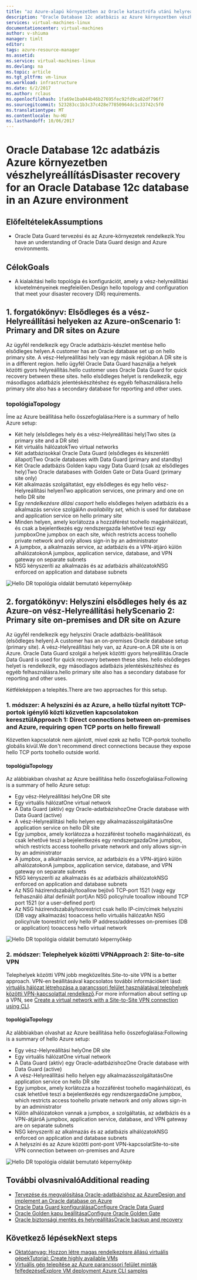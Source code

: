 ```yaml
---
title: "az Azure-alapú környezetben az Oracle katasztrófa utáni helyreállítása aaaOverview |} Microsoft Docs"
description: "Oracle Database 12c adatbázis az Azure környezetben vészhelyreállítás"
services: virtual-machines-linux
documentationcenter: virtual-machines
author: v-shiuma
manager: timlt
editor: 
tags: azure-resource-manager
ms.assetid: 
ms.service: virtual-machines-linux
ms.devlang: na
ms.topic: article
ms.tgt_pltfrm: vm-linux
ms.workload: infrastructure
ms.date: 6/2/2017
ms.author: rclaus
ms.openlocfilehash: 1fa69e1ba044b46b27695fec92fd9ca82df796f7
ms.sourcegitcommit: 523283cc1b3c37c428e77850964dc1c33742c5f0
ms.translationtype: MT
ms.contentlocale: hu-HU
ms.lasthandoff: 10/06/2017
---
```

# <a name="disaster-recovery-for-an-oracle-database-12c-database-in-an-azure-environment"></a><span data-ttu-id="bdc07-103">Oracle Database 12c adatbázis Azure környezetben vészhelyreállítás</span><span class="sxs-lookup"><span data-stu-id="bdc07-103">Disaster recovery for an Oracle Database 12c database in an Azure environment</span></span>

## <a name="assumptions"></a><span data-ttu-id="bdc07-104">Előfeltételek</span><span class="sxs-lookup"><span data-stu-id="bdc07-104">Assumptions</span></span>

- <span data-ttu-id="bdc07-105">Oracle Data Guard tervezési és az Azure-környezetek rendelkezik.</span><span class="sxs-lookup"><span data-stu-id="bdc07-105">You have an understanding of Oracle Data Guard design and Azure environments.</span></span>


## <a name="goals"></a><span data-ttu-id="bdc07-106">Célok</span><span class="sxs-lookup"><span data-stu-id="bdc07-106">Goals</span></span>
- <span data-ttu-id="bdc07-107">A kialakítási hello topológia és konfigurációt, amely a vész-helyreállítási követelményeinek megfelelően.</span><span class="sxs-lookup"><span data-stu-id="bdc07-107">Design hello topology and configuration that meet your disaster recovery (DR) requirements.</span></span>

## <a name="scenario-1-primary-and-dr-sites-on-azure"></a><span data-ttu-id="bdc07-108">1. forgatókönyv: Elsődleges és a vész-Helyreállítási helyeken az Azure-on</span><span class="sxs-lookup"><span data-stu-id="bdc07-108">Scenario 1: Primary and DR sites on Azure</span></span>

<span data-ttu-id="bdc07-109">Az ügyfél rendelkezik egy Oracle adatbázis-készlet mentése hello elsődleges helyen.</span><span class="sxs-lookup"><span data-stu-id="bdc07-109">A customer has an Oracle database set up on hello primary site.</span></span> <span data-ttu-id="bdc07-110">A vész-Helyreállítási hely van egy másik régióban.</span><span class="sxs-lookup"><span data-stu-id="bdc07-110">A DR site is in a different region.</span></span> <span data-ttu-id="bdc07-111">hello ügyfél Oracle Data Guard használja a helyek közötti gyors helyreállítás.</span><span class="sxs-lookup"><span data-stu-id="bdc07-111">hello customer uses Oracle Data Guard for quick recovery between these sites.</span></span> <span data-ttu-id="bdc07-112">hello elsődleges helyet is rendelkezik, egy másodlagos adatbázis jelentéskészítéshez és egyéb felhasználásra.</span><span class="sxs-lookup"><span data-stu-id="bdc07-112">hello primary site also has a secondary database for reporting and other uses.</span></span> 

### <a name="topology"></a><span data-ttu-id="bdc07-113">topológia</span><span class="sxs-lookup"><span data-stu-id="bdc07-113">Topology</span></span>

<span data-ttu-id="bdc07-114">Íme az Azure beállítása hello összefoglalása:</span><span class="sxs-lookup"><span data-stu-id="bdc07-114">Here is a summary of hello Azure setup:</span></span>

- <span data-ttu-id="bdc07-115">Két hely (elsődleges hely és a vész-Helyreállítási hely)</span><span class="sxs-lookup"><span data-stu-id="bdc07-115">Two sites (a primary site and a DR site)</span></span>
- <span data-ttu-id="bdc07-116">Két virtuális hálózatok</span><span class="sxs-lookup"><span data-stu-id="bdc07-116">Two virtual networks</span></span>
- <span data-ttu-id="bdc07-117">Két adatbázisokkal Oracle Data Guard (elsődleges és készenléti állapot)</span><span class="sxs-lookup"><span data-stu-id="bdc07-117">Two Oracle databases with Data Guard (primary and standby)</span></span>
- <span data-ttu-id="bdc07-118">Két Oracle adatbázis Golden kapu vagy Data Guard (csak az elsődleges hely)</span><span class="sxs-lookup"><span data-stu-id="bdc07-118">Two Oracle databases with Golden Gate or Data Guard (primary site only)</span></span>
- <span data-ttu-id="bdc07-119">Két alkalmazás szolgáltatást, egy elsődleges és egy hello vész-Helyreállítási helyen</span><span class="sxs-lookup"><span data-stu-id="bdc07-119">Two application services, one primary and one on hello DR site</span></span>
- <span data-ttu-id="bdc07-120">Egy *rendelkezésre állási csoport* hello elsődleges helyen adatbázis és a alkalmazás service szolgál</span><span class="sxs-lookup"><span data-stu-id="bdc07-120">An *availability set,* which is used for database and application service on hello primary site</span></span>
- <span data-ttu-id="bdc07-121">Minden helyen, amely korlátozza a hozzáférést toohello magánhálózati, és csak a bejelentkezés egy rendszergazda lehetővé teszi egy jumpbox</span><span class="sxs-lookup"><span data-stu-id="bdc07-121">One jumpbox on each site, which restricts access toohello private network and only allows sign-in by an administrator</span></span>
- <span data-ttu-id="bdc07-122">A jumpbox, a alkalmazás service, az adatbázis és a VPN-átjáró külön alhálózatokon</span><span class="sxs-lookup"><span data-stu-id="bdc07-122">A jumpbox, application service, database, and VPN gateway on separate subnets</span></span>
- <span data-ttu-id="bdc07-123">NSG kényszeríti az alkalmazás és az adatbázis alhálózatok</span><span class="sxs-lookup"><span data-stu-id="bdc07-123">NSG enforced on application and database subnets</span></span>

![Hello DR topológia oldalát bemutató képernyőkép](./media/oracle-disaster-recovery/oracle_topology_01.png)

## <a name="scenario-2-primary-site-on-premises-and-dr-site-on-azure"></a><span data-ttu-id="bdc07-125">2. forgatókönyv: Helyszíni elsődleges hely és az Azure-on vész-Helyreállítási hely</span><span class="sxs-lookup"><span data-stu-id="bdc07-125">Scenario 2: Primary site on-premises and DR site on Azure</span></span>

<span data-ttu-id="bdc07-126">Az ügyfél rendelkezik egy helyszíni Oracle adatbázis-beállítások (elsődleges helyen).</span><span class="sxs-lookup"><span data-stu-id="bdc07-126">A customer has an on-premises Oracle database setup (primary site).</span></span> <span data-ttu-id="bdc07-127">A vész-Helyreállítási hely van, az Azure-on.</span><span class="sxs-lookup"><span data-stu-id="bdc07-127">A DR site is on Azure.</span></span> <span data-ttu-id="bdc07-128">Oracle Data Guard szolgál a helyek közötti gyors helyreállítás.</span><span class="sxs-lookup"><span data-stu-id="bdc07-128">Oracle Data Guard is used for quick recovery between these sites.</span></span> <span data-ttu-id="bdc07-129">hello elsődleges helyet is rendelkezik, egy másodlagos adatbázis jelentéskészítéshez és egyéb felhasználásra.</span><span class="sxs-lookup"><span data-stu-id="bdc07-129">hello primary site also has a secondary database for reporting and other uses.</span></span> 

<span data-ttu-id="bdc07-130">Kétféleképpen a telepítés.</span><span class="sxs-lookup"><span data-stu-id="bdc07-130">There are two approaches for this setup.</span></span>

### <a name="approach-1-direct-connections-between-on-premises-and-azure-requiring-open-tcp-ports-on-hello-firewall"></a><span data-ttu-id="bdc07-131">1. módszer: A helyszíni és az Azure, a hello tűzfal nyitott TCP-portok igénylő közti közvetlen kapcsolatokon keresztül</span><span class="sxs-lookup"><span data-stu-id="bdc07-131">Approach 1: Direct connections between on-premises and Azure, requiring open TCP ports on hello firewall</span></span> 

<span data-ttu-id="bdc07-132">Közvetlen kapcsolatok nem ajánlott, mivel ezek az hello TCP-portok toohello globális kívül.</span><span class="sxs-lookup"><span data-stu-id="bdc07-132">We don't recommend direct connections because they expose hello TCP ports toohello outside world.</span></span>

#### <a name="topology"></a><span data-ttu-id="bdc07-133">topológia</span><span class="sxs-lookup"><span data-stu-id="bdc07-133">Topology</span></span>

<span data-ttu-id="bdc07-134">Az alábbiakban olvashat az Azure beállítása hello összefoglalása:</span><span class="sxs-lookup"><span data-stu-id="bdc07-134">Following is a summary of hello Azure setup:</span></span>

- <span data-ttu-id="bdc07-135">Egy vész-Helyreállítási hely</span><span class="sxs-lookup"><span data-stu-id="bdc07-135">One DR site</span></span> 
- <span data-ttu-id="bdc07-136">Egy virtuális hálózat</span><span class="sxs-lookup"><span data-stu-id="bdc07-136">One virtual network</span></span>
- <span data-ttu-id="bdc07-137">A Data Guard (aktív) egy Oracle-adatbázishoz</span><span class="sxs-lookup"><span data-stu-id="bdc07-137">One Oracle database with Data Guard (active)</span></span>
- <span data-ttu-id="bdc07-138">A vész-Helyreállítási hello helyen egy alkalmazásszolgáltatás</span><span class="sxs-lookup"><span data-stu-id="bdc07-138">One application service on hello DR site</span></span>
- <span data-ttu-id="bdc07-139">Egy jumpbox, amely korlátozza a hozzáférést toohello magánhálózati, és csak lehetővé teszi a bejelentkezés egy rendszergazda</span><span class="sxs-lookup"><span data-stu-id="bdc07-139">One jumpbox, which restricts access toohello private network and only allows sign-in by an administrator</span></span>
- <span data-ttu-id="bdc07-140">A jumpbox, a alkalmazás service, az adatbázis és a VPN-átjáró külön alhálózatokon</span><span class="sxs-lookup"><span data-stu-id="bdc07-140">A jumpbox, application service, database, and VPN gateway on separate subnets</span></span>
- <span data-ttu-id="bdc07-141">NSG kényszeríti az alkalmazás és az adatbázis alhálózatok</span><span class="sxs-lookup"><span data-stu-id="bdc07-141">NSG enforced on application and database subnets</span></span>
- <span data-ttu-id="bdc07-142">Az NSG házirendszabály/tooallow bejövő TCP-port 1521 (vagy egy felhasználó által definiált port)</span><span class="sxs-lookup"><span data-stu-id="bdc07-142">An NSG policy/rule tooallow inbound TCP port 1521 (or a user-defined port)</span></span>
- <span data-ttu-id="bdc07-143">Az NSG házirendszabály/toorestrict csak hello IP-cím/címek helyszíni (DB vagy alkalmazás) tooaccess hello virtuális hálózat</span><span class="sxs-lookup"><span data-stu-id="bdc07-143">An NSG policy/rule toorestrict only hello IP address/addresses on-premises (DB or application) tooaccess hello virtual network</span></span>

![Hello DR topológia oldalát bemutató képernyőkép](./media/oracle-disaster-recovery/oracle_topology_02.png)

### <a name="approach-2-site-to-site-vpn"></a><span data-ttu-id="bdc07-145">2. módszer: Telephelyek közötti VPN</span><span class="sxs-lookup"><span data-stu-id="bdc07-145">Approach 2: Site-to-site VPN</span></span>
<span data-ttu-id="bdc07-146">Telephelyek közötti VPN jobb megközelítés.</span><span class="sxs-lookup"><span data-stu-id="bdc07-146">Site-to-site VPN is a better approach.</span></span> <span data-ttu-id="bdc07-147">VPN-en beállításával kapcsolatos további információkért lásd: [virtuális hálózat létrehozása a parancssori felület használatával telephelyek közötti VPN-kapcsolattal rendelkező](https://docs.microsoft.com/en-us/azure/vpn-gateway/vpn-gateway-howto-site-to-site-resource-manager-cli).</span><span class="sxs-lookup"><span data-stu-id="bdc07-147">For more information about setting up a VPN, see [Create a virtual network with a Site-to-Site VPN connection using CLI](https://docs.microsoft.com/en-us/azure/vpn-gateway/vpn-gateway-howto-site-to-site-resource-manager-cli).</span></span>

#### <a name="topology"></a><span data-ttu-id="bdc07-148">topológia</span><span class="sxs-lookup"><span data-stu-id="bdc07-148">Topology</span></span>

<span data-ttu-id="bdc07-149">Az alábbiakban olvashat az Azure beállítása hello összefoglalása:</span><span class="sxs-lookup"><span data-stu-id="bdc07-149">Following is a summary of hello Azure setup:</span></span>

- <span data-ttu-id="bdc07-150">Egy vész-Helyreállítási hely</span><span class="sxs-lookup"><span data-stu-id="bdc07-150">One DR site</span></span> 
- <span data-ttu-id="bdc07-151">Egy virtuális hálózat</span><span class="sxs-lookup"><span data-stu-id="bdc07-151">One virtual network</span></span> 
- <span data-ttu-id="bdc07-152">A Data Guard (aktív) egy Oracle-adatbázishoz</span><span class="sxs-lookup"><span data-stu-id="bdc07-152">One Oracle database with Data Guard (active)</span></span>
- <span data-ttu-id="bdc07-153">A vész-Helyreállítási hello helyen egy alkalmazásszolgáltatás</span><span class="sxs-lookup"><span data-stu-id="bdc07-153">One application service on hello DR site</span></span>
- <span data-ttu-id="bdc07-154">Egy jumpbox, amely korlátozza a hozzáférést toohello magánhálózati, és csak lehetővé teszi a bejelentkezés egy rendszergazda</span><span class="sxs-lookup"><span data-stu-id="bdc07-154">One jumpbox, which restricts access toohello private network and only allows sign-in by an administrator</span></span>
- <span data-ttu-id="bdc07-155">Külön alhálózatokon vannak a jumpbox, a szolgáltatás, az adatbázis és a VPN-átjáró</span><span class="sxs-lookup"><span data-stu-id="bdc07-155">A jumpbox, application service, database, and VPN gateway are on separate subnets</span></span>
- <span data-ttu-id="bdc07-156">NSG kényszeríti az alkalmazás és az adatbázis alhálózatok</span><span class="sxs-lookup"><span data-stu-id="bdc07-156">NSG enforced on application and database subnets</span></span>
- <span data-ttu-id="bdc07-157">A helyszíni és az Azure közötti pont-pont VPN-kapcsolat</span><span class="sxs-lookup"><span data-stu-id="bdc07-157">Site-to-site VPN connection between on-premises and Azure</span></span>

![Hello DR topológia oldalát bemutató képernyőkép](./media/oracle-disaster-recovery/oracle_topology_03.png)

## <a name="additional-reading"></a><span data-ttu-id="bdc07-159">További olvasnivaló</span><span class="sxs-lookup"><span data-stu-id="bdc07-159">Additional reading</span></span>

- [<span data-ttu-id="bdc07-160">Tervezése és megvalósítása Oracle-adatbázishoz az Azure</span><span class="sxs-lookup"><span data-stu-id="bdc07-160">Design and implement an Oracle database on Azure</span></span>](oracle-design.md)
- [<span data-ttu-id="bdc07-161">Oracle Data Guard konfigurálása</span><span class="sxs-lookup"><span data-stu-id="bdc07-161">Configure Oracle Data Guard</span></span>](configure-oracle-dataguard.md)
- [<span data-ttu-id="bdc07-162">Oracle Golden kapu beállítása</span><span class="sxs-lookup"><span data-stu-id="bdc07-162">Configure Oracle Golden Gate</span></span>](configure-oracle-golden-gate.md)
- [<span data-ttu-id="bdc07-163">Oracle biztonsági mentés és helyreállítás</span><span class="sxs-lookup"><span data-stu-id="bdc07-163">Oracle backup and recovery</span></span>](oracle-backup-recovery.md)


## <a name="next-steps"></a><span data-ttu-id="bdc07-164">Következő lépések</span><span class="sxs-lookup"><span data-stu-id="bdc07-164">Next steps</span></span>

- [<span data-ttu-id="bdc07-165">Oktatóanyag: Hozzon létre magas rendelkezésre állású virtuális gépek</span><span class="sxs-lookup"><span data-stu-id="bdc07-165">Tutorial: Create highly available VMs</span></span>](../../linux/create-cli-complete.md)
- [<span data-ttu-id="bdc07-166">Virtuális gép telepítése az Azure parancssori felület minták felfedezése</span><span class="sxs-lookup"><span data-stu-id="bdc07-166">Explore VM deployment Azure CLI samples</span></span>](../../linux/cli-samples.md)
